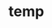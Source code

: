 # temp



































































































































































































































